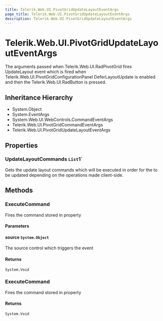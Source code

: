 ```yaml
---
title: Telerik.Web.UI.PivotGridUpdateLayoutEventArgs
page_title: Telerik.Web.UI.PivotGridUpdateLayoutEventArgs
description: Telerik.Web.UI.PivotGridUpdateLayoutEventArgs
---
```


# Telerik.Web.UI.PivotGridUpdateLayoutEventArgs

The arguments passed when Telerik.Web.UI.RadPivotGrid fires UpdateLayout event which is fired when
            Telerik.Web.UI.PivotGridConfigurationPanel DeferLayoutUpdate
            is enabled and then the Telerik.Web.UI.RadButton is pressed.

## Inheritance Hierarchy

* System.Object
* System.EventArgs
* System.Web.UI.WebControls.CommandEventArgs
* Telerik.Web.UI.PivotGridCommandEventArgs
* Telerik.Web.UI.PivotGridUpdateLayoutEventArgs

## Properties

###  UpdateLayoutCommands `List`1`

Gets the update layout commands which will be executed in order for the
             to be updated depending on
            the operations made client-side.

## Methods

###  ExecuteCommand

Fires the command stored in 
            property

#### Parameters

#### source `System.Object`

The source control which triggers the event

#### Returns

`System.Void` 

###  ExecuteCommand

Fires the command stored in 
                property

#### Returns

`System.Void` 

